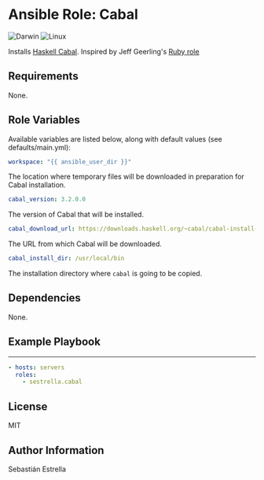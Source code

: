 # Ansible Role: Cabal

![Darwin](https://github.com/sestrella/ansible-role-cabal/workflows/Darwin/badge.svg)
![Linux](https://github.com/sestrella/ansible-role-cabal/workflows/Linux/badge.svg)

Installs [Haskell Cabal](https://www.haskell.org/cabal/). Inspired by Jeff
Geerling's [Ruby role](https://github.com/geerlingguy/ansible-role-ruby)

## Requirements

None.


## Role Variables

Available variables are listed below, along with default values (see
defaults/main.yml):

```yml
workspace: "{{ ansible_user_dir }}"
```

The location where temporary files will be downloaded in preparation for Cabal
installation.

```yml
cabal_version: 3.2.0.0
```

The version of Cabal that will be installed.

```yml
cabal_download_url: https://downloads.haskell.org/~cabal/cabal-install-3.2.0.0/cabal-install-3.2.0.0-x86_64-unknown-linux.tar.xz
```

The URL from which Cabal will be downloaded.

```yml
cabal_install_dir: /usr/local/bin
```

The installation directory where `cabal` is going to be copied.

## Dependencies

None.

## Example Playbook
----------------

```yml
- hosts: servers
  roles:
    - sestrella.cabal
```

## License

MIT

## Author Information

Sebastián Estrella
